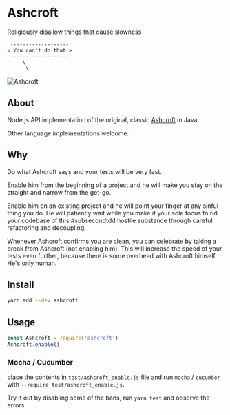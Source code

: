 # Ashcroft

Religiously disallow things that cause slowness

```
 -------------------
< You can't do that >
 -------------------
     \
      \
```
![Ashcroft](https://cdn.rawgit.com/aslakhellesoy/ashcroft/master/ashcroft.svg)

## About

Node.js API implementation of the original, classic
[Ashcroft](https://github.com/codehaus/ashcroft/tree/master/ashcroft) in Java.

Other language implementations welcome.

## Why

Do what Ashcroft says and your tests will be very fast.

Enable him from the beginning of a project and he will make you stay on the
straight and narrow from the get-go.

Enable him on an existing project and he will point your finger at any
sinful thing you do. He will patiently wait while you make it your sole focus
to rid your codebase of this #subsecondtdd hostile substance through careful
refactoring and decoupling.

Whenever Ashcroft confirms you are clean, you can celebrate by taking a break
from Ashcroft (not enabling him). This will increase the speed of your tests
even further, because there is some overhead with Ashcroft himself. He's only
human.

## Install

```sh
yarn add --dev ashcroft
```

## Usage

```javascript
const Ashcroft = require('ashcroft')
Ashcroft.enable()
```

### Mocha / Cucumber

place the contents in `test/ashcroft_enable.js` file and run `mocha` / `cucumber` with
`--require test/ashcroft_enable.js`.

Try it out by disabling some of the bans, run `yarn test` and observe the errors.
